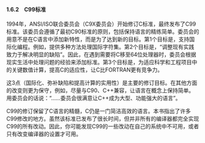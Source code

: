 #### 1.6.2　C99标准

1994年，ANSI/ISO联合委员会（C9X委员会）开始修订C标准，最终发布了C99标准。该委员会遵循了最初C90标准的原则，包括保持语言的精练简单。委员会的用意不是在C语言中添加新特性，而是为了达到新的目标。第1个目标是，支持国际化编程。例如，提供多种方法处理国际字符集。第2个目标是，“调整现有实践致力于解决明显的缺陷”。因此，在遇到需要将C移至64位处理器时，委员会根据现实生活中处理问题的经验来添加标准。第3个目标是，为适应科学和工程项目中的关键数值计算，提高C的适应性，让C比FORTRAN更有竞争力。

这3点（国际化、弥补缺陷和提高计算的实用性）是主要的修订目标。在其他方面的改变则更为保守，例如，尽量与C90、C++兼容，让语言在概念上保持简单。用委员会的话说：“……委员会很满意让C++成为大型、功能强大的语言”。

C99的修订保留了C语言的精髓，C仍是一门简洁高效的语言。本书指出了许多C99修改的地方。虽然该标准已发布了很长时间，但并非所有的编译器都完全实现C99的所有改动。因此，你可能发现C99的一些改动在自己的系统中不可用，或者只有改变编译器的设置才可用。


